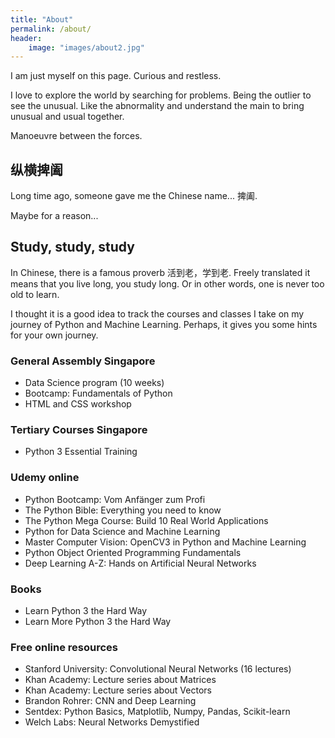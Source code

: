 ```yaml
---
title: "About"
permalink: /about/
header:
    image: "images/about2.jpg"
---
```


I am just myself on this page. Curious and restless.

I love to explore the world by searching for problems. Being the outlier
to see the unusual. Like the abnormality and understand the main
to bring unusual and usual together.

Manoeuvre between the forces.

## 纵横捭阖


Long time ago, someone gave me the Chinese name... 捭阖.

Maybe for a reason...


## Study, study, study

In Chinese, there is a famous proverb 活到老，学到老. Freely translated it
means that you live long, you study long. Or in other words, one is never
too old to learn.

I thought it is a good idea to track the courses and classes I take on
my journey of Python and Machine Learning. Perhaps, it gives you some
hints for your own journey.


### General Assembly Singapore

<ul>
    <li>Data Science program (10 weeks)</li>
    <li>Bootcamp: Fundamentals of Python</li>
    <li>HTML and CSS workshop</li>
</ul>

### Tertiary Courses Singapore

<ul>
    <li>Python 3 Essential Training</li>
</ul>

### Udemy online

<ul>
    <li>Python Bootcamp: Vom Anfänger zum Profi</li>
    <li>The Python Bible: Everything you need to know</li>
    <li>The Python Mega Course: Build 10 Real World Applications</li>
    <li>Python for Data Science and Machine Learning</li>
    <li>Master Computer Vision: OpenCV3 in Python and Machine Learning</li>
    <li>Python Object Oriented Programming Fundamentals</li>
    <li>Deep Learning A-Z: Hands on Artificial Neural Networks</li>
</ul>

### Books

<ul>
    <li>Learn Python 3 the Hard Way</li>
    <li>Learn More Python 3 the Hard Way</li>
</ul>

### Free online resources

<ul>
    <li>Stanford University: Convolutional Neural Networks (16 lectures)</li>
    <li>Khan Academy: Lecture series about Matrices</li>
    <li>Khan Academy: Lecture series about Vectors</li>
    <li>Brandon Rohrer: CNN and Deep Learning</li>
    <li>Sentdex: Python Basics, Matplotlib, Numpy, Pandas, Scikit-learn</li>
    <li>Welch Labs: Neural Networks Demystified</li>
</ul>





